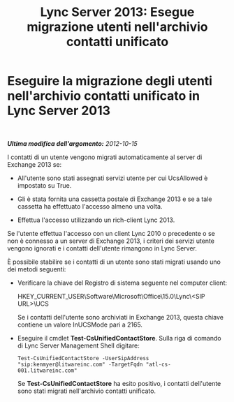 ﻿---
title: "Lync Server 2013: Esegue migrazione utenti nell'archivio contatti unificato"
TOCTitle: Eseguire la migrazione degli utenti nell'archivio contatti unificato
ms:assetid: 215a8ec1-d63e-4fdf-b73d-75aeb9dddb43
ms:mtpsurl: https://technet.microsoft.com/it-it/library/JJ204737(v=OCS.15)
ms:contentKeyID: 49299913
ms.date: 08/24/2015
mtps_version: v=OCS.15
ms.translationtype: HT
---

# Eseguire la migrazione degli utenti nell'archivio contatti unificato in Lync Server 2013

 

_**Ultima modifica dell'argomento:** 2012-10-15_

I contatti di un utente vengono migrati automaticamente al server di Exchange 2013 se:

  - All'utente sono stati assegnati servizi utente per cui UcsAllowed è impostato su True.

  - Gli è stata fornita una cassetta postale di Exchange 2013 e se a tale cassetta ha effettuato l'accesso almeno una volta.

  - Effettua l'accesso utilizzando un rich-client Lync 2013.

Se l'utente effettua l'accesso con un client Lync 2010 o precedente o se non è connesso a un server di Exchange 2013, i criteri dei servizi utente vengono ignorati e i contatti dell'utente rimangono in Lync Server.

È possibile stabilire se i contatti di un utente sono stati migrati usando uno dei metodi seguenti:

  - Verificare la chiave del Registro di sistema seguente nel computer client:
    
    HKEY\_CURRENT\_USER\\Software\\Microsoft\\Office\\15.0\\Lync\\\<SIP URL\>\\UCS
    
    Se i contatti dell'utente sono archiviati in Exchange 2013, questa chiave contiene un valore InUCSMode pari a 2165.

  - Eseguire il cmdlet **Test-CsUnifiedContactStore**. Sulla riga di comando di Lync Server Management Shell digitare:
    
        Test-CsUnifiedContactStore -UserSipAddress "sip:kenmyer@litwareinc.com" -TargetFqdn "atl-cs-001.litwareinc.com"
    
    Se **Test-CsUnifiedContactStore** ha esito positivo, i contatti dell'utente sono stati migrati nell'archivio contatti unificato.

